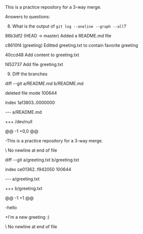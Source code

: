 This is a practice repository for a 3-way merge.


Answers to questions:

8. What is the output of `git log --oneline --graph --all`?

86b3df2 (HEAD -> master) Added a README.md file

c8610f4 (greeting) Editted greeting.txt to contain favorite greeting

40ccd48 Add content to greeting.txt

f452737 Add file greeting.txt


9. Diff the branches

diff --git a/README.md b/README.md

deleted file mode 100644

index 1af3803..0000000

--- a/README.md

+++ /dev/null

@@ -1 +0,0 @@

-This is a practice repository for a 3-way merge.

\ No newline at end of file

diff --git a/greeting.txt b/greeting.txt

index ce01362..f942050 100644

--- a/greeting.txt

+++ b/greeting.txt

@@ -1 +1 @@

-hello

+I'm a new greeting :)

\ No newline at end of file
